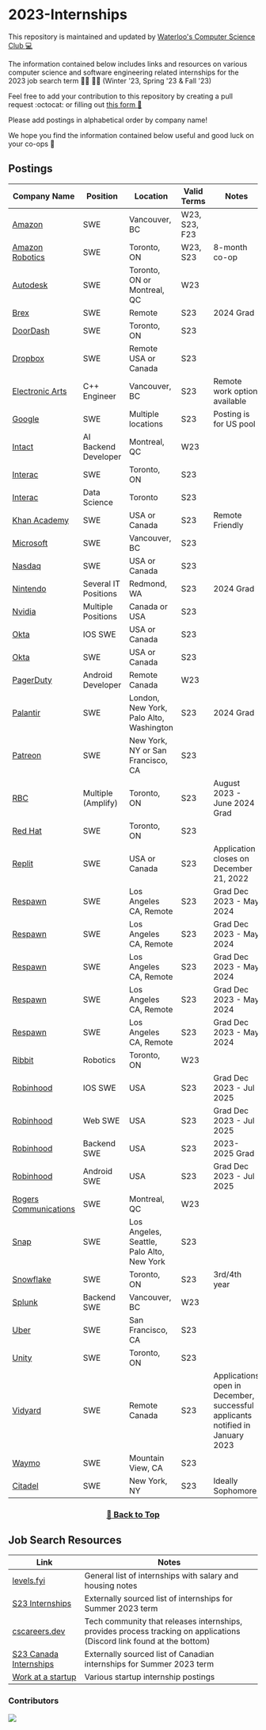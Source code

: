 # 2023-Internships

This repository is maintained and updated by [Waterloo's Computer Science Club :computer:](https://csclub.uwaterloo.ca/)

The information contained below includes links and resources on various computer science and software engineering related internships for the 2023 job search term :man_technologist: :woman_technologist: (Winter '23, Spring '23 & Fall '23)

Feel free to add your contribution to this repository by creating a pull request :octocat: or filling out [this form  :memo:](https://docs.google.com/forms/d/e/1FAIpQLSf7yojz5K7hE6PFDrF7SVevRuYp7hPdzRMl23WrPzLUQDDURw/viewform)

Please add postings in alphabetical order by company name!

We hope you find the information contained below useful and good luck on your co-ops 🥳

## Postings
| Company Name | Position | Location | Valid Terms | Notes |
|--------------|----------|----------|-------------|-------|
| [Amazon](https://www.amazon.jobs/en/jobs/2114265/software-development-engineer-intern-2023-canada?dclid=CI3ekueIyPoCFctL1Qod0rkIew&iis=Job+Posting&iisn=Indeed+%28Free+Posting%29&mode=job&utm_campaign=all_amazon&utm_content=organic&utm_medium=job_aggregator&utm_source=indeed.com) | SWE | Vancouver, BC | W23, S23, F23 | |
| [Amazon Robotics](https://www.amazon.jobs/en/jobs/2161874/amazon-robotics-software-development-engineer-sde-co-op-spring-2023?cmpid=SPLICX0248M&ss=paid&utm_campaign=cxro&utm_content=job_posting&utm_medium=social_media&utm_source=linkedin.com) | SWE | Toronto, ON | W23, S23 | 8-month co-op |
| [Autodesk](https://autodesk.wd1.myworkdayjobs.com/en-US/Ext/job/AMER---Canada---Quebec---Montreal---10-Rue-Duke/Intern--Software-Engineer--Winter-2023-_22WD63830-2) | SWE | Toronto, ON or Montreal, QC | W23 | |
| [Brex](https://www.brex.com/careers/6369124002) | SWE | Remote | S23 | 2024 Grad |
| [DoorDash](https://boards.greenhouse.io/doordash/jobs/4560283?gh_jid=4560283&utm_campaign=google_jobs_apply&utm_source=google_jobs_apply&utm_medium=organic) | SWE | Toronto, ON | S23 | |
| [Dropbox](https://www.dropbox.com/jobs/listing/4380645?etd=LAFFER2UEHPRBMRQMBLKPPNZWXWPSGKUW5VCCN4UCV4HYFMMMYMFF5YFNVFWW4JM7YCJ3HLEFWVNDBXGJFD7S2TJAU5SU6AHIDIKWZB4IPCE2BWUZO6EQTCBISLFPR426EWUSF6IAOCGS%3d%3d%3d&piq_uuid=ba8fabc5-8e3b-4b70-9fd0-d3a54c78949e&clickuid=46428153212&pl_publisherid={%22ittk%22:%22ETI21OOTSV%22}&gh_src=e28a2e5d1us) | SWE | Remote USA or Canada | S23 | |
| [Electronic Arts](https://ea.gr8people.com/jobs/175722/c-engineer-intern-summer-2023?geo_location=ChIJs0-pQ_FzhlQRi_OBm-qWkbs)| C++ Engineer | Vancouver, BC | S23 | Remote work option available |
| [Google](https://careers.google.com/jobs/results/97935383573996230-software-engineering-intern-bs-summer-2023/) | SWE | Multiple locations | S23 | Posting is for US pool |
| [Intact](https://careers.intactfc.com/ca/en/job/IFCOUSR130403INTACTINSURANCEENCA/AI-Backend-Developer-4-Month-Co-op-Internship-Winter-2023?utm_source=indeed&utm_medium=phenom-feeds)|AI Backend Developer | Montreal, QC | W23 ||
| [Interac](https://interac.wd3.myworkdayjobs.com/en-US/Interac/job/Toronto/Software-Developer-Intern_REQ-468) | SWE | Toronto, ON | S23 | |
| [Interac](https://interac.wd3.myworkdayjobs.com/en-US/Interac)| Data Science | Toronto | S23 | |
| [Khan Academy](https://boards.greenhouse.io/khanacademy/jobs/4586206) | SWE | USA or Canada | S23 | Remote Friendly |
| [Microsoft](https://careers.microsoft.com/students/us/en/job/1368428/Software-Engineering-Intern-Opportunities-for-University-Students-Canada) | SWE | Vancouver, BC | S23 ||
| [Nasdaq](https://nasdaq.wd1.myworkdayjobs.com/en-US/US_External_Career_Site/job/Software-Engineer-ing-Intern---US---Canada-2023-Internship_R0011592)| SWE | USA or Canada | S23 | |
| [Nintendo](https://careers.nintendo.com/job-openings/?loc=all?cat=Internship) | Several IT Positions | Redmond, WA | S23 | 2024 Grad |
| [Nvidia](https://nvidia.wd5.myworkdayjobs.com/UniversityJobs/1/refreshFacet/318c8bb6f553100021d223d9780d30be)| Multiple Positions | Canada or USA | S23 |
| [Okta](https://www.okta.com/company/careers/software-engineer-intern-ios-summer-2023-4557367/?gh_src=7j0um41)| IOS SWE | USA or Canada | S23 ||
| [Okta](https://www.okta.com/company/careers/software-engineer-intern-summer-2023-4554030/?gh_src=7j0um41)| SWE | USA or Canada | S23 | |
| [PagerDuty](https://boards.greenhouse.io/pagerduty/jobs/4530303004) | Android Developer | Remote Canada | W23 | |
| [Palantir](https://jobs.lever.co/palantir/?commitment=Internship) | SWE | London, New York, Palo Alto, Washington | S23 | 2024 Grad |
| [Patreon](https://boards.greenhouse.io/patreon/jobs/4606412)| SWE | New York, NY or San Francisco, CA | S23 | |
| [RBC](https://jobs.rbc.com/ca/en/amplify) | Multiple (Amplify) | Toronto, ON | S23 | August 2023 - June 2024 Grad |
| [Red Hat](https://us-redhat.icims.com/jobs/97300/software-engineering-internship/job?hub=7&%26%3Fmode=job&%26iis=Job%2BBoard&%26iisn=LinkedIn%2BPosting&mobile=false&width=1140&height=500&bga=true&needsRedirect=false&jan1offset=-300&jun1offset=-240) | SWE | Toronto, ON | S23 | |
| [Replit](https://jobs.ashbyhq.com/replit/a58449ef-4cc9-4959-a878-ab0890cb1e01)| SWE | USA or Canada | S23 | Application closes on December 21, 2022 |
| [Respawn](https://www.respawn.com/careers/software-engineer-intern-3)| SWE | Los Angeles CA, Remote | S23 | Grad Dec 2023 - May 2024 |
| [Respawn](https://www.respawn.com/careers/software-engineer-intern-4)| SWE | Los Angeles CA, Remote | S23 | Grad Dec 2023 - May 2024 |
| [Respawn](https://www.respawn.com/careers/mtx-software-engineer-intern)| SWE | Los Angeles CA, Remote | S23 | Grad Dec 2023 - May 2024 |
| [Respawn](https://www.respawn.com/careers/gameplay-software-engineer-intern)| SWE | Los Angeles CA, Remote | S23 | Grad Dec 2023 - May 2024 |
| [Respawn](https://www.respawn.com/careers/software-engineer-intern-star-wars-jedi-survivor)| SWE | Los Angeles CA, Remote | S23 | Grad Dec 2023 - May 2024 |
| [Ribbit](https://flyribbit.applytojobs.ca/engineering/14771?utm_campaign=google_jobs_apply&utm_source=google_jobs_apply&utm_medium=organic) | Robotics | Toronto, ON | W23 | | 
| [Robinhood](https://app.ripplematch.com/job/robinhood/55eaa246/?from_page=company_branded_page) | IOS SWE | USA | S23 | Grad Dec 2023 - Jul 2025 |
| [Robinhood](https://app.ripplematch.com/job/robinhood/7fc0158a/?from_page=company_branded_page) | Web SWE | USA | S23 | Grad Dec 2023 - Jul 2025 |
| [Robinhood](https://app.ripplematch.com/job/robinhood/b16b1136/?from_page=company_branded_page) | Backend SWE | USA | S23 | 2023-2025 Grad |
| [Robinhood](https://app.ripplematch.com/job/robinhood/e93c5366/?from_page=company_branded_page) | Android SWE | USA | S23 | Grad Dec 2023 - Jul 2025 |
| [Rogers Communications](https://jobs.rogers.com/job/Montreal-Winter-2023-Co-op-Software-Developer-QC/944332800/?feedId=24800&utm_source=Indeed&utm_campaign=Rogers_OrganicFeeds&jobPipeline=Indeed) | SWE | Montreal, QC | W23 | |
| [Snap](https://wd1.myworkdaysite.com/recruiting/snapchat/snap/job/Los-Angeles-California/XMLNAME-2023-Software-Engineer-Intern_R0028836-1) | SWE | Los Angeles, Seattle, Palo Alto, New York | S23 | |
| [Snowflake](https://careers.snowflake.com/us/en/job/SNCOUS6399242002EXTERNALENUS/Software-Engineer-Intern-Toronto-Summer-2023?utm_source=linkedin&utm_medium=phenom-feeds&gh_src=ed5543a62) | SWE | Toronto, ON | S23 | 3rd/4th year |
| [Splunk](https://jobs.jobvite.com/careers/splunk/job/oYc5kfwj?__jvst=Job%20Board&__jvsd=Indeed) | Backend SWE | Vancouver, BC | W23 | |
| [Uber](https://university-uber.icims.com/jobs/116847/2023-software-engineer-internship/job) | SWE | San Francisco, CA | S23 | |
| [Unity](https://careers.unity.com/position/2023-software-engineer-summer-internship/4616966?utm_campaign=google_jobs_apply&utm_source=google_jobs_apply&utm_medium=organic) | SWE | Toronto, ON | S23 |
| [Vidyard](https://boards.greenhouse.io/vidyard/jobs/4730019) | SWE | Remote Canada | S23 | Applications open in December, successful applicants notified in January 2023|
| [Waymo](https://waymo.com/joinus/4612871/?gh_src=4f13ec551us) | SWE | Mountain View, CA | S23 | |
| [Citadel](https://www.citadel.com/careers/details/launch-internship-summer-2023/) | SWE | New York, NY | S23 | Ideally Sophomore |


<div align="center" >
<h3>

[🔼 Back to Top](https://github.com/uwcsc/2023-internships#postings)

</h3>
</div>

## Job Search Resources
| Link | Notes |
|------|-------|
| [levels.fyi](https://www.levels.fyi/internships/) | General list of internships with salary and housing notes |
| [S23 Internships](https://github.com/pittcsc/Summer2023-Internships) | Externally sourced list of internships for Summer 2023 term |
| [cscareers.dev](https://www.cscareers.dev/) | Tech community that releases internships, provides process tracking on applications (Discord link found at the bottom) |
| [S23 Canada Internships](https://github.com/jenndryden/Canadian-Tech-Internships-Summer-2023) | Externally sourced list of Canadian internships for Summer 2023 term |
| [Work at a startup](https://www.workatastartup.com/internships) | Various startup internship postings |

### Contributors

<a href="https://github.com/uwcsc/2023-internships/graphs/contributors">
  <img src="https://contrib.rocks/image?repo=uwcsc/2023-internships&columns=24&max=480" />
</a>
<!-- *Made with [contrib.rocks](https://contrib.rocks).* -->
